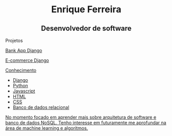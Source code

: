 <h1 align="center">Enrique Ferreira</h1>
<h2 align="center">Desenvolvedor de software</h2>
<p>Projetos</p>
<p> <a href="https://github.com/Enriquenf07/BankWebApp-Django">Bank App Django</p>
<p> <a href="https://github.com/Enriquenf07/e-commerce-django-app">E-commerce Django</p>
</h1>
<p>Conhecimento</p>
<ul>
  <li>Django</li>
  <li>Python</li>
  <li>Javascript</li>
  <li>HTML</li>
  <li>CSS</li>
  <li>Banco de dados relacional</li>
</ul>
<p>No momento focado em aprender mais sobre arquitetura de software e banco de dados NoSQL. Tenho interesse em futuramente me aprofundar na área de machine learning e algoritmos.</p>

